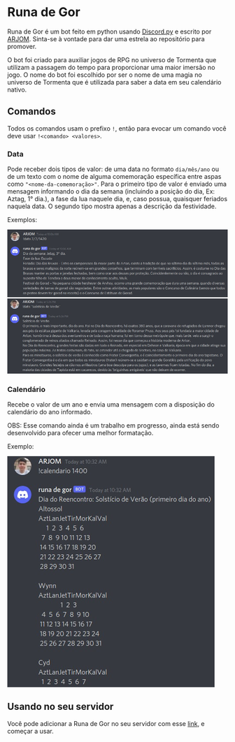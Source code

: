 # Runa de Gor

Runa de Gor é um bot feito em python usando [Discord.py](https://discordpy.readthedocs.io/en/stable/) e escrito por [ARJOM](https://github.com/ARJOM).
Sinta-se à vontade para dar uma estrela ao repositório para promover.

O bot foi criado para auxiliar jogos de RPG no universo de Tormenta que utilizam a passagem do tempo para proporcionar uma maior imersão no jogo. O nome do bot foi escolhido por ser o nome de uma magia no universo de Tormenta que é utilizada para saber a data em seu calendário nativo.

## Comandos

Todos os comandos usam o prefixo `!`, então para evocar um comando você deve usar `!<comando> <valores>`.

### Data

Pode receber dois tipos de valor: de uma data no formato `dia/mês/ano` ou de um texto com o nome de alguma comemoração específica entre aspas como `"<nome-da-comemoração>"`. Para o primeiro tipo de valor é enviado uma mensagem informando o dia da semana (incluindo a posição do dia, Ex: Aztag, 1° dia.), a fase da lua naquele dia, e, caso possua, quaisquer feriados naquela data. O segundo tipo mostra apenas a descrição da festividade.

Exemplos:

![Imagem de exemplo de uso do comando data](exemplo.jpeg)
![Imagem de exemplo de uso do comando data informando o nome de uma data](exemplo-3.jpeg)

### Calendário

Recebe o valor de um ano e envia uma mensagem com a disposição do calendário do ano informado.

OBS: Esse comando ainda é um trabalho em progresso, ainda está sendo desenvolvido para ofecer uma melhor formatação.

Exemplo:

![Imagem de exemplo de uso do comando calendario](exemplo-2.jpeg)

## Usando no seu servidor

Você pode adicionar a Runa de Gor no seu servidor com esse [link](https://discord.com/api/oauth2/authorize?client_id=947551594487099472&permissions=8&scope=bot), e começar a usar.
